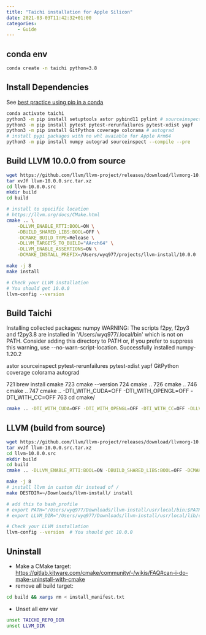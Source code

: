 ```yaml
---
title: "Taichi installation for Apple Silicon"
date: 2021-03-03T11:42:32+01:00
categories:
    - Guide
---
```


## conda env

```bash
conda create -n taichi python=3.8
```

## Install Dependencies

See [best practice using pip in a conda](https://www.anaconda.com/blog/using-pip-in-a-conda-environment)

```bash
conda activate taichi
python3 -m pip install setuptools astor pybind11 pylint # sourceinspect
python3 -m pip install pytest pytest-rerunfailures pytest-xdist yapf
python3 -m pip install GitPython coverage colorama # autograd
# install pypi packages with no whl avaiable for Apple Arm64
python3 -m pip install numpy autograd sourceinspect --compile --pre
```

## Build LLVM 10.0.0 from source 

```bash
wget https://github.com/llvm/llvm-project/releases/download/llvmorg-10.0.0/llvm-10.0.0.src.tar.xz
tar xvJf llvm-10.0.0.src.tar.xz
cd llvm-10.0.0.src
mkdir build
cd build

# install to specific location
# https://llvm.org/docs/CMake.html
cmake .. \
    -DLLVM_ENABLE_RTTI:BOOL=ON \
    -DBUILD_SHARED_LIBS:BOOL=OFF \
    -DCMAKE_BUILD_TYPE=Release \
    -DLLVM_TARGETS_TO_BUILD="AArch64" \
    -DLLVM_ENABLE_ASSERTIONS=ON \
    -DCMAKE_INSTALL_PREFIX=/Users/wyq977/projects/llvm-install/10.0.0

make -j 8
make install

# Check your LLVM installation
# You should get 10.0.0
llvm-config --version
```

## Build Taichi

Installing collected packages: numpy
  WARNING: The scripts f2py, f2py3 and f2py3.8 are installed in '/Users/wyq977/.local/bin' which is not on PATH.
  Consider adding this directory to PATH or, if you prefer to suppress this warning, use --no-warn-script-location.
Successfully installed numpy-1.20.2

astor
sourceinspect
pytest-rerunfailures
pytest-xdist
yapf
GitPython
coverage
colorama
autograd

  721  brew install cmake
  723  cmake --version
  724  cmake ..
  726  cmake ..
  746  cmake ..
  747  cmake .. -DTI_WITH_CUDA=OFF -DTI_WITH_OPENGL=OFF -DTI_WITH_CC=OFF 
  763  cd cmake/
```bash
cmake .. -DTI_WITH_CUDA=OFF -DTI_WITH_OPENGL=OFF -DTI_WITH_CC=OFF -DLLVM_TARGETS_TO_BUILD="AArch64"
```

## LLVM (build from source)

```bash
wget https://github.com/llvm/llvm-project/releases/download/llvmorg-10.0.0/llvm-10.0.0.src.tar.xz
tar xvJf llvm-10.0.0.src.tar.xz
cd llvm-10.0.0.src
mkdir build
cd build
cmake .. -DLLVM_ENABLE_RTTI:BOOL=ON -DBUILD_SHARED_LIBS:BOOL=OFF -DCMAKE_BUILD_TYPE=Release -DLLVM_TARGETS_TO_BUILD="AArch64" -DLLVM_ENABLE_ASSERTIONS=ON

make -j 8
# install llvm in custom dir instead of /
make DESTDIR=~/Downloads/llvm-install/ install

# add this to bash_profile
# export PATH="/Users/wyq977/Downloads/llvm-install/usr/local/bin:$PATH"   
# export LLVM_DIR="/Users/wyq977/Downloads/llvm-install/usr/local/lib/cmake"

# Check your LLVM installation
llvm-config --version  # You should get 10.0.0
```

## Uninstall

* Make a CMake target: https://gitlab.kitware.com/cmake/community/-/wikis/FAQ#can-i-do-make-uninstall-with-cmake
* remove all build target:

```bash
cd build && xargs rm < install_manifest.txt
```

* Unset all env var

```bash
unset TAICHI_REPO_DIR
unset LLVM_DIR
```
